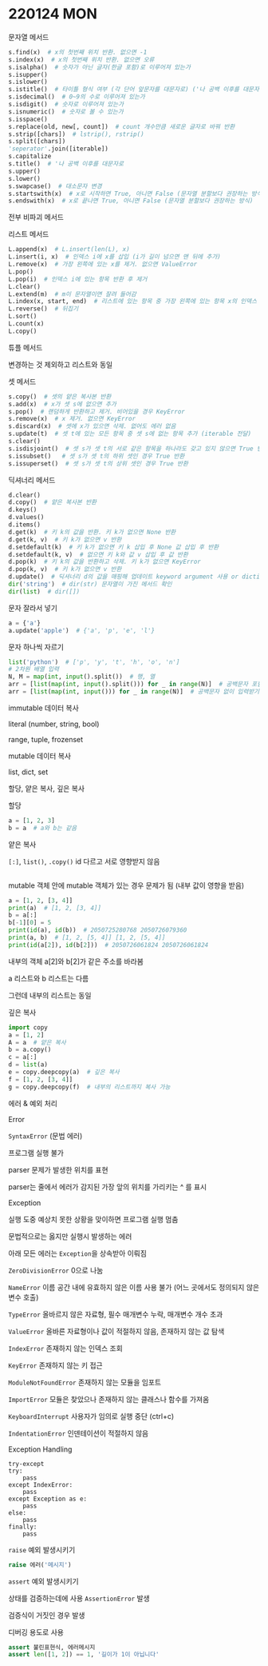 # 220124 MON



문자열 메서드

```python
s.find(x)  # x의 첫번째 위치 반환. 없으면 -1
s.index(x)  # x의 첫번째 위치 반환. 없으면 오류
s.isalpha()  # 숫자가 아닌 글자(한글 포함)로 이루어져 있는가
s.isupper()
s.islower()
s.istitle()  # 타이틀 형식 여부 (각 단어 앞문자를 대문자로) ('나 공백 이후를 대문자로)
s.isdecimal()  # 0~9의 수로 이루어져 있는가
s.isdigit()  # 숫자로 이루어져 있는가
s.isnumeric()  # 숫자로 볼 수 있는가
s.isspace()
s.replace(old, new[, count])  # count 개수만큼 새로운 글자로 바꿔 반환
s.strip([chars])  # lstrip(), rstrip()
s.split([chars])
'seperator'.join([iterable])
s.capitalize
s.title()  # '나 공백 이후를 대문자로
s.upper()
s.lower()
s.swapcase()  # 대소문자 변경
s.startswith(x)  # x로 시작하면 True, 아니면 False (문자열 분할보다 권장하는 방식)
s.endswith(x)  # x로 끝나면 True, 아니면 False (문자열 분할보다 권장하는 방식)
```

전부 비파괴 메서드

리스트 메서드

```python
L.append(x)  # L.insert(len(L), x)
L.insert(i, x)  # 인덱스 i에 x를 삽입 (i가 길이 넘으면 맨 뒤에 추가)
L.remove(x)  # 가장 왼쪽에 있는 x를 제거. 없으면 ValueError
L.pop()
L.pop(i)  # 인덱스 i에 있는 항목 반환 후 제거
L.clear()
L.extend(m)  # m이 문자열이면 잘려 들어감
L.index(x, start, end)  # 리스트에 있는 항목 중 가장 왼쪽에 있는 항목 x의 인덱스 반환
L.reverse()  # 뒤집기
L.sort()
L.count(x)
L.copy()
```

튜플 메서드

변경하는 것 제외하고 리스트와 동일

셋 메서드

```python
s.copy()  # 셋의 얕은 복사본 반환
s.add(x)  # x가 셋 s에 없으면 추가
s.pop()  # 랜덤하게 반환하고 제거. 비어있을 경우 KeyError
s.remove(x)  # x 제거. 없으면 KeyError
s.discard(x)  # 셋에 x가 있으면 삭제. 없어도 에러 없음
s.update(t)  # 셋 t에 있는 모든 항목 중 셋 s에 없는 항목 추가 (iterable 전달)
s.clear()
s.isdisjoint()  # 셋 s가 셋 t의 서로 같은 항목을 하나라도 갖고 있지 않으면 True 반환
s.issubset()   # 셋 s가 셋 t의 하위 셋인 경우 True 반환
s.issuperset()  # 셋 s가 셋 t의 상위 셋인 경우 True 반환
```

딕셔너리 메서드

```python
d.clear()
d.copy()  # 얕은 복사본 반환
d.keys()
d.values()
d.items()
d.get(k)  # 키 k의 값을 반환. 키 k가 없으면 None 반환
d.get(k, v)  # 키 k가 없으면 v 반환
d.setdefault(k)  # 키 k가 없으면 키 k 삽입 후 None 값 삽입 후 반환
d.setdefault(k, v)  # 없으면 키 k와 값 v 삽입 후 값 반환
d.pop(k)  # 키 k의 값을 반환하고 삭제. 키 k가 없으면 KeyError
d.pop(k, v)  # 키 k가 없으면 v 반환
d.update()  # 딕셔너리 d의 값을 매핑해 업데이트 keyword argument 사용 or dictionary 사용
dir('string')  # dir(str) 문자열이 가진 메서드 확인
dir(list)  # dir([])
```

문자 잘라서 넣기

```python
a = {'a'}
a.update('apple')  # {'a', 'p', 'e', 'l'}
```

문자 하나씩 자르기

```python
list('python')  # ['p', 'y', 't', 'h', 'o', 'n']
# 2차원 배열 입력
N, M = map(int, input().split())  # 행, 열
arr = [list(map(int, input().split())) for _ in range(N)]  # 공백문자 포함 입력받기
arr = [list(map(int, input())) for _ in range(N)]  # 공백문자 없이 입력받기
```

immutable 데이터 복사

literal (number, string, bool)

range, tuple, frozenset

mutable 데이터 복사

list, dict, set

할당, 얕은 복사, 깊은 복사

할당

```python
a = [1, 2, 3]
b = a  # a와 b는 같음
```

얕은 복사

`[:]`, `list()`, `.copy()`  id 다르고 서로 영향받지 않음

```python

```

mutable 객체 안에 mutable 객체가 있는 경우 문제가 됨 (내부 값이 영향을 받음)

```python
a = [1, 2, [3, 4]]
print(a)  # [1, 2, [3, 4]]
b = a[:]
b[-1][0] = 5
print(id(a), id(b))  # 2050725280768 2050726079360
print(a, b)  # [1, 2, [5, 4]] [1, 2, [5, 4]]
print(id(a[2]), id(b[2]))  # 2050726061824 2050726061824
```

내부의 객체 a[2]와 b[2]가 같은 주소를 바라봄

a 리스트와 b 리스트는 다름

그런데 내부의 리스트는 동일

깊은 복사

```python
import copy
a = [1, 2]
A = a  # 얕은 복사
b = a.copy()
c = a[:]
d = list(a)
e = copy.deepcopy(a)  # 깊은 복사
f = [1, 2, [3, 4]]
g = copy.deepcopy(f)  # 내부의 리스트까지 복사 가능
```

에러 & 예외 처리

Error

`SyntaxError` (문법 에러)

프로그램 실행 불가

parser 문제가 발생한 위치를 표현

parser는 줄에서 에러가 감지된 가장 앞의 위치를 가리키는 ^ 를 표시

Exception

실행 도중 예상치 못한 상황을 맞이하면 프로그램 실행 멈춤

문법적으로는 옳지만 실행시 발생하는 에러

아래 모든 에러는 `Exception`을 상속받아 이뤄짐

`ZeroDivisionError` 0으로 나눔

`NameError` 이름 공간 내에 유효하지 않은 이름 사용 불가 (어느 곳에서도 정의되지 않은 변수 호출)

`TypeError` 올바르지 않은 자료형, 필수 매개변수 누락, 매개변수 개수 초과

`ValueError` 올바른 자료형이나 값이 적절하지 않음, 존재하지 않는 값 탐색

`IndexError` 존재하지 않는 인덱스 조회

`KeyError` 존재하지 않는 키 접근

`ModuleNotFoundError` 존재하지 않는 모듈을 임포트

`ImportError` 모듈은 찾았으나 존재하지 않는 클래스나 함수를 가져옴

`KeyboardInterrupt` 사용자가 임의로 실행 중단 (ctrl+c)

`IndentationError` 인덴테이션이 적절하지 않음

Exception Handling

```
try-except
try:
	pass
except IndexError:
	pass
except Exception as e:
	pass
else:
	pass
finally:
	pass
```

`raise` 예외 발생시키기

```python
raise 에러('메시지')
```

`assert` 예외 발생시키기

상태를 검증하는데에 사용 `AssertionError` 발생

검증식이 거짓인 경우 발생

디버깅 용도로 사용

```python
assert 불린표현식, 에러메시지
assert len([1, 2]) == 1, '길이가 1이 아닙니다'
```
